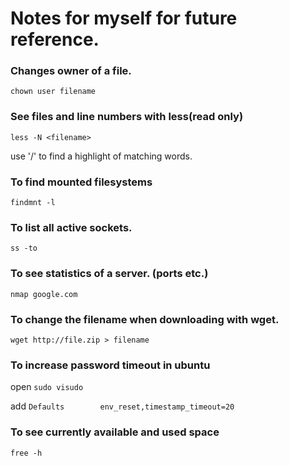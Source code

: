# Notes for myself for future reference.


### Changes owner of a file.

`
chown user filename
`


### See files and line numbers with less(read only)

`
less -N <filename>
`  

use '/' to find a highlight of matching words.

### To find mounted filesystems

`
findmnt -l
`

### To list all active sockets.

`
ss -to
`

### To see statistics of a server. (ports etc.)

`
nmap google.com
`

### To change the filename when downloading with wget.

`
wget http://file.zip > filename
`

### To increase password timeout in ubuntu

open `sudo visudo`

add `Defaults        env_reset,timestamp_timeout=20`


### To see currently available and used space

`free -h`
